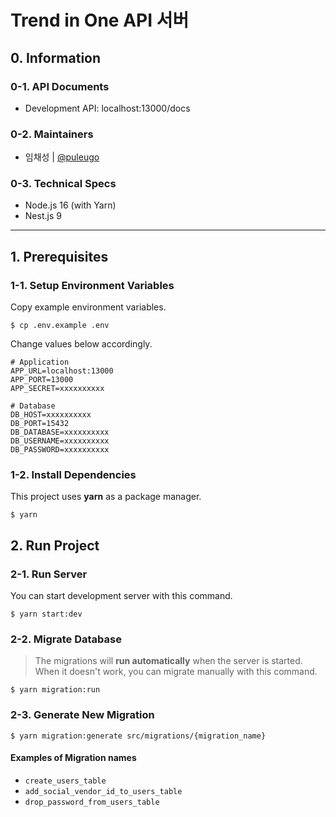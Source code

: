 # Trend in One API 서버

## 0. Information
### 0-1. API Documents
- Development API: localhost:13000/docs
### 0-2. Maintainers
- 임채성 | [@puleugo](https://github.com/puleugo)
### 0-3. Technical Specs
- Node.js 16 (with Yarn)
- Nest.js 9

---


## 1. Prerequisites

### 1-1. Setup Environment Variables
Copy example environment variables.
```shell
$ cp .env.example .env
```
Change values below accordingly.
```dotenv
# Application
APP_URL=localhost:13000
APP_PORT=13000
APP_SECRET=xxxxxxxxxx

# Database
DB_HOST=xxxxxxxxxx
DB_PORT=15432
DB_DATABASE=xxxxxxxxxx
DB_USERNAME=xxxxxxxxxx
DB_PASSWORD=xxxxxxxxxx
```

### 1-2. Install Dependencies
This project uses **yarn** as a package manager.
```shell
$ yarn
```
## 2. Run Project
### 2-1. Run Server
You can start development server with this command.
```shell
$ yarn start:dev
```

### 2-2. Migrate Database
> The migrations will **run automatically** when the server is started.
> When it doesn't work, you can migrate manually with this command.
```shell
$ yarn migration:run
```

### 2-3. Generate New Migration
```shell
$ yarn migration:generate src/migrations/{migration_name}
``` 
#### Examples of Migration names
- `create_users_table`
- `add_social_vendor_id_to_users_table`
- `drop_password_from_users_table`
